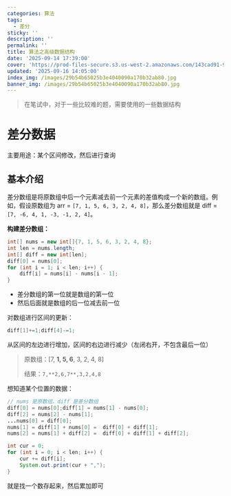```yaml
---
categories: 算法
tags:
  - 差分
sticky: ''
description: ''
permalink: ''
title: 算法之高级数据结构
date: '2025-09-14 17:39:00'
cover: 'https://prod-files-secure.s3.us-west-2.amazonaws.com/143cad91-961b-48b0-82dc-78fbb6eb5abe/ca363e5c-5600-40ff-b012-b0478d3f0da0/wallhaven-rrv6r7.jpg?X-Amz-Algorithm=AWS4-HMAC-SHA256&X-Amz-Content-Sha256=UNSIGNED-PAYLOAD&X-Amz-Credential=ASIAZI2LB4667UGIZUSA%2F20250920%2Fus-west-2%2Fs3%2Faws4_request&X-Amz-Date=20250920T160045Z&X-Amz-Expires=3600&X-Amz-Security-Token=IQoJb3JpZ2luX2VjEHUaCXVzLXdlc3QtMiJGMEQCICHnfpqI21EgD3PQfh6FkSVXEmqfA0rPlveOFeSDlTbZAiAmBCOeEw%2FB5sWJEhYDybh8rYTtJHMzCfu%2F3%2BOa7dOqHiqIBAju%2F%2F%2F%2F%2F%2F%2F%2F%2F%2F8BEAAaDDYzNzQyMzE4MzgwNSIMAREGrXuvHIQMmoA5KtwDov87Sa3N4H7TBFoTuh8o6UX%2B4Pfro2JhansCFaIuLVms%2F4gSmOg00YP2Fj%2BEE2vDI%2FGetwFTpM8jf8eMCgPB683%2BthMnwaLkWCsNnFyNfp%2FR5tYzpFCF11Hmu7NQsu0CXjYP%2BIIV9%2Fv3ZRrb5ZGKmeWCjjMfqbosTR8VtSNmdnNRfSVOtFLI7WLFpYhITti%2Bm78ipkVcXxfEoDLNHMur%2B3%2B7uMVVwv4OrZYBRLFcwGWsYxx3EJNK%2BBzhZQkn3LuA9ZZ5LGE1gnCCFTLNlUuoQvYNGEIuhBtCueKWX1dMCxkHeI3rwOwjNpHOzi4v5%2FMMmoNEWcfEtNAbFfqCoH9Q76YSdesND0aKuj2uHFpQxdbyMcWJcQ65iKYJtaa18KFxYuYv%2B53rLV45b0WOOe2iqpXj%2FhmwE91RaPKZYHrmbyqoVEIbY%2BkuV4B2znp4fstOgzwEjtea5o8qi8J%2FxQt%2B1VHg%2FqOXjFWwnJRgDuGvmRxSRjEU5umYNrhXFjvX2cczv4bw4ebHo83x4J63HF4AEMAn1%2BDmdzMOM4hJax4PqMCBGMAadNf59PiUVZrIWE%2BHL7EYQvwDDnNpxQUX4P9pn%2FeKf7gf2y9n5wbYwOM3eXKKaTw%2BACE7kjxOxXwwi8y6xgY6pgGm0LbHrltlEdfQv3TsDFh1NliCSAxLh%2Fdwf9EAVdnmGtOuILDA%2Fn10xCiBpf8CClPctHB314lqGclXz88yR0Aa%2BkW%2BMlks88HzWROgrv2tUn0Le6xWFC68XBq0UdUDdB2whr2aVUs260ptkxMTQMGfkcaPLhaynAewvOfM%2Bwg2KT4trHWjkPY7bD6j%2F6eyr2cAyauykNBfvFbkiKcR5Ssx2uRVcfwO&X-Amz-Signature=863c226bdc138bf3091f340b6e8b9314c8a28476c62c22f5039ba76c5bf4c24a&X-Amz-SignedHeaders=host&x-amz-checksum-mode=ENABLED&x-id=GetObject'
updated: '2025-09-16 14:05:00'
index_img: /images/29b54b65025b3e4040090a170b32ab80.jpg
banner_img: /images/29b54b65025b3e4040090a170b32ab80.jpg
---
```

> 在笔试中，对于一些比较难的题，需要使用的一些数据结构

# 差分数据


主要用途：某个区间修改，然后进行查询


## 基本介绍


差分数组是将原数组中后一个元素减去前一个元素的差值构成一个新的数组。例如，假设原数组为 arr = `[7, 1, 5, 6, 3, 2, 4, 8]`，那么差分数组就是 diff =`[7, -6, 4, 1, -3, -1, 2, 4]`。


**构建差分数组：**


```java
int[] nums = new int[]{7, 1, 5, 6, 3, 2, 4, 8};
int len = nums.length;
int[] diff = new int[len];
diff[0] = nums[0];
for (int i = 1; i < len; i++) {
    diff[i] = nums[i] - nums[i - 1];
}
```

- 差分数组的第一位就是数组的第一位
- 然后后面就是数组的后一位减去前一位

对数组进行区间的更新：


```java
diff[1]+=1;diff[4]-=1;
```


从区间的左边进行增加，区间的右边进行减少（左闭右开，不包含最后一位）

> 原数组：[7, **1, 5, 6**, 3, 2, 4, 8]
>
> 结果：`7,**2,6,7**,3,2,4,8`
>
>

想知道某个位置的数据：


```java
// nums 是原数组，diff 是差分数组
diff[0] = nums[0];diff[1] = nums[1] - nums[0];
diff[2] = nums[2] - nums[1];
...nums[0] = diff[0];
nums[1] = diff[1] + nums[0] =  diff[0] + diff[1];
nums[2] = nums[1] + diff[2] =  diff[0] + diff[1] + diff[2];
```


```java
int cur = 0;
for (int i = 0; i < len; i++) {
    cur += diff[i];
    System.out.print(cur + ",");
}
```


就是找一个数存起来，然后累加即可

